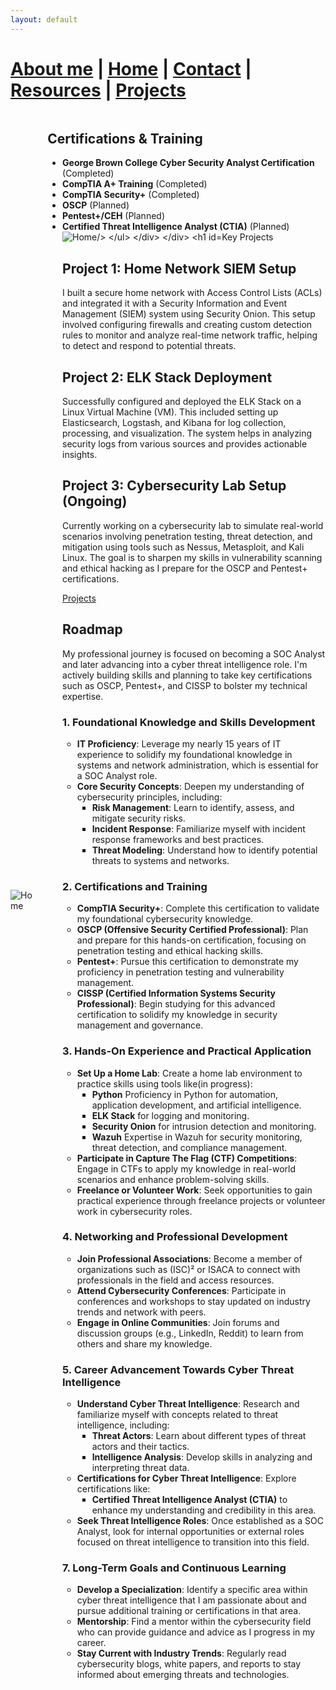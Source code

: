 ```yaml
---
layout: default
---
```


#  [About me](./aboutme.html) | [Home](./index.html) | [Contact](./contactinfo.html) | [Resources](./resources.html) | [Projects](./projects.html)







<div style="display: flex; align-items: center;">
  <img src="assets/images/Home.jpg" alt="Home" style="margin-right: 20px;" />
  <div>
    <h2>Certifications & Training</h2>
    <ul>
      <li><strong>George Brown College Cyber Security Analyst Certification</strong> (Completed)</li>
      <li><strong>CompTIA A+ Training</strong> (Completed)</li>
      <li><strong>CompTIA Security+</strong> (Completed)</li>
      <li><strong>OSCP</strong> (Planned)</li>
      <li><strong>Pentest+/CEH</strong> (Planned)</li>
      <li><strong>Certified Threat Intelligence Analyst (CTIA)</strong> (Planned)</li>
      <img src="assets/images/SecurityPlus Logo Certified CE.png" alt="Home/>
    </ul>
  </div>
</div>


# Key Projects

## Project 1: Home Network SIEM Setup

I built a secure home network with Access Control Lists (ACLs) and integrated it with a Security Information and Event Management (SIEM) system using Security Onion. This setup involved configuring firewalls and creating custom detection rules to monitor and analyze real-time network traffic, helping to detect and respond to potential threats.

## Project 2: ELK Stack Deployment

Successfully configured and deployed the ELK Stack on a Linux Virtual Machine (VM). This included setting up Elasticsearch, Logstash, and Kibana for log collection, processing, and visualization. The system helps in analyzing security logs from various sources and provides actionable insights.

## Project 3: Cybersecurity Lab Setup (Ongoing)

Currently working on a cybersecurity lab to simulate real-world scenarios involving penetration testing, threat detection, and mitigation using tools such as Nessus, Metasploit, and Kali Linux. The goal is to sharpen my skills in vulnerability scanning and ethical hacking as I prepare for the OSCP and Pentest+ certifications.

[Projects](./projects.html)



<script>
  setInterval(() => {
    const cursor = document.getElementById('cursor');
    cursor.style.visibility = cursor.style.visibility === 'hidden' ? 'visible' : 'hidden';
  }, 500); // Blink every 500ms
</script>


## Roadmap

My professional journey is focused on becoming a SOC Analyst and later advancing into a cyber threat intelligence role. I'm actively building skills and planning to take key certifications such as OSCP, Pentest+, and CISSP to bolster my technical expertise.

### 1. Foundational Knowledge and Skills Development
- **IT Proficiency**: Leverage my nearly 15 years of IT experience to solidify my foundational knowledge in systems and network administration, which is essential for a SOC Analyst role.
- **Core Security Concepts**: Deepen my understanding of cybersecurity principles, including:
  - **Risk Management**: Learn to identify, assess, and mitigate security risks.
  - **Incident Response**: Familiarize myself with incident response frameworks and best practices.
  - **Threat Modeling**: Understand how to identify potential threats to systems and networks.

### 2. Certifications and Training
- **CompTIA Security+**: Complete this certification to validate my foundational cybersecurity knowledge.
- **OSCP (Offensive Security Certified Professional)**: Plan and prepare for this hands-on certification, focusing on penetration testing and ethical hacking skills.
- **Pentest+**: Pursue this certification to demonstrate my proficiency in penetration testing and vulnerability management.
- **CISSP (Certified Information Systems Security Professional)**: Begin studying for this advanced certification to solidify my knowledge in security management and governance.

### 3. Hands-On Experience and Practical Application
- **Set Up a Home Lab**: Create a home lab environment to practice skills using tools like(in progress):
  - **Python** Proficiency in Python for automation, application development, and artificial intelligence. 
  - **ELK Stack** for logging and monitoring.
  - **Security Onion** for intrusion detection and monitoring.
  - **Wazuh** Expertise in Wazuh for security monitoring, threat detection, and compliance management.
- **Participate in Capture The Flag (CTF) Competitions**: Engage in CTFs to apply my knowledge in real-world scenarios and enhance problem-solving skills.
- **Freelance or Volunteer Work**: Seek opportunities to gain practical experience through freelance projects or volunteer work in cybersecurity roles.

### 4. Networking and Professional Development
- **Join Professional Associations**: Become a member of organizations such as (ISC)² or ISACA to connect with professionals in the field and access resources.
- **Attend Cybersecurity Conferences**: Participate in conferences and workshops to stay updated on industry trends and network with peers.
- **Engage in Online Communities**: Join forums and discussion groups (e.g., LinkedIn, Reddit) to learn from others and share my knowledge.


### 5. Career Advancement Towards Cyber Threat Intelligence
- **Understand Cyber Threat Intelligence**: Research and familiarize myself with concepts related to threat intelligence, including:
  - **Threat Actors**: Learn about different types of threat actors and their tactics.
  - **Intelligence Analysis**: Develop skills in analyzing and interpreting threat data.
- **Certifications for Cyber Threat Intelligence**: Explore certifications like:
  - **Certified Threat Intelligence Analyst (CTIA)** to enhance my understanding and credibility in this area.
- **Seek Threat Intelligence Roles**: Once established as a SOC Analyst, look for internal opportunities or external roles focused on threat intelligence to transition into this field.

### 7. Long-Term Goals and Continuous Learning
- **Develop a Specialization**: Identify a specific area within cyber threat intelligence that I am passionate about and pursue additional training or certifications in that area.
- **Mentorship**: Find a mentor within the cybersecurity field who can provide guidance and advice as I progress in my career.
- **Stay Current with Industry Trends**: Regularly read cybersecurity blogs, white papers, and reports to stay informed about emerging threats and technologies.

